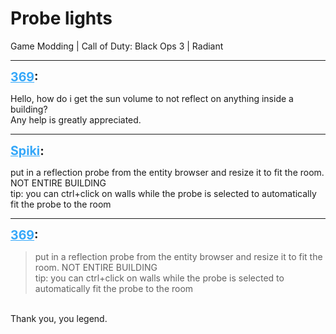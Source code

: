 # Probe lights
Game Modding | Call of Duty: Black Ops 3 | Radiant

---
<strong style="font-size: 1.4em;"><span style="text-decoration: underline;text-decoration-color: #34a7f9;"><span style="color:#34a7f9;">369</span></span>:</strong>

<p>Hello, how do i get the sun volume to not reflect on anything inside a building?<br />Any help is greatly appreciated.</p>

---
<strong style="font-size: 1.4em;"><span style="text-decoration: underline;text-decoration-color: #34a7f9;"><span style="color:#34a7f9;">Spiki</span></span>:</strong>

<p>put in a reflection probe from the entity browser and  resize it to fit the room. NOT ENTIRE BUILDING<br />tip: you can ctrl+click on walls while the probe is selected to automatically fit the probe to the room</p>

---
<strong style="font-size: 1.4em;"><span style="text-decoration: underline;text-decoration-color: #34a7f9;"><span style="color:#34a7f9;">369</span></span>:</strong>

<p><blockquote>put in a reflection probe from the entity browser and  resize it to fit the room. NOT ENTIRE BUILDING<br />tip: you can ctrl+click on walls while the probe is selected to automatically fit the probe to the room<br /></blockquote><br />Thank you, you legend.</p>
